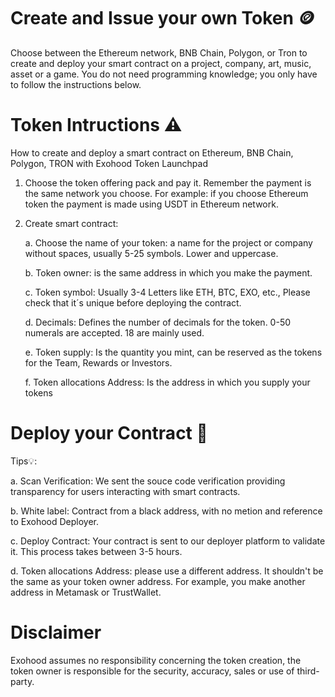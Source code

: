 # Create and Issue your own Token 🪙

Choose between the Ethereum network, BNB Chain, Polygon, or Tron to create and deploy your smart contract on a project, company, art, music, asset or a game. You do not need programming knowledge; you only have to follow the instructions below.

# Token Intructions ⚠️

How to create and deploy a smart contract on Ethereum, BNB Chain, Polygon, TRON with Exohood Token Launchpad


1. Choose the token offering pack and pay it. Remember the payment is the same network you choose. For example: if you choose Ethereum token the payment is made using  USDT in Ethereum network.


2. Create smart contract:

    a. Choose the name of your token: a name for the project or company without spaces, usually 5-25 symbols. Lower and uppercase.
    
    b. Token owner: is the same address in which you make the payment.
    
    c. Token symbol: Usually 3-4 Letters like ETH, BTC, EXO, etc., Please check that it´s unique before deploying the contract. 
    
    d. Decimals: Defines the number of decimals for the token. 0-50 numerals are accepted. 18 are mainly used.
    
    e. Token supply: Is the quantity you mint, can be reserved as the tokens for the Team, Rewards or Investors.
    
    f. Token allocations Address: Is the address in which you supply your tokens


# Deploy your Contract 🚀


Tips💡:


a. Scan Verification: We sent the souce code verification providing transparency for users interacting with smart contracts.

b. White label: Contract from a black address, with no metion and reference to Exohood Deployer.

c. Deploy Contract: Your contract is sent to our deployer platform to validate it. This process takes between 3-5 hours.

d. Token allocations Address: please use a different address. It shouldn't be the same as your token owner address. For example, you make another address in Metamask or TrustWallet.

# Disclaimer

Exohood assumes no responsibility concerning the token creation, the token owner is responsible for the security, accuracy, sales or use of third-party.
